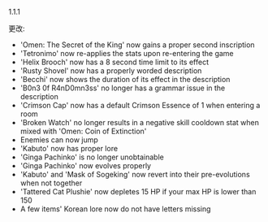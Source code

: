 1.1.1

更改:
- 'Omen: The Secret of the King' now gains a proper second inscription
- 'Tetronimo' now re-applies the stats upon re-entering the game
- 'Helix Brooch' now has a 8 second time limit to its effect
- 'Rusty Shovel' now has a properly worded description
- 'Becchi' now shows the duration of its effect in the description
- 'B0n3 0f R4nD0mn3ss' no longer has a grammar issue in the description
- 'Crimson Cap' now has a default Crimson Essence of 1 when entering a room
- 'Broken Watch' no longer results in a negative skill cooldown stat when mixed with 'Omen: Coin of Extinction'
- Enemies can now jump
- 'Kabuto' now has proper lore
- 'Ginga Pachinko' is no longer unobtainable
- 'Ginga Pachinko' now evolves properly
- 'Kabuto' and 'Mask of Sogeking' now revert into their pre-evolutions when not together
- 'Tattered Cat Plushie' now depletes 15 HP if your max HP is lower than 150
- A few items' Korean lore now do not have letters missing
